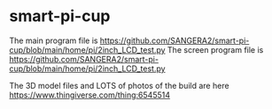 # smart-pi-cup

The main program file is https://github.com/SANGERA2/smart-pi-cup/blob/main/home/pi/2inch_LCD_test.py
The screen program file is https://github.com/SANGERA2/smart-pi-cup/blob/main/home/pi/2inch_LCD_test.py

The 3D model files and LOTS of photos of the build are here https://www.thingiverse.com/thing:6545514
